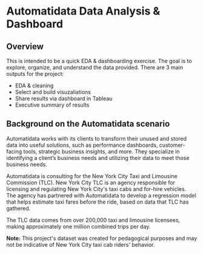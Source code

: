 # Automatidata Data Analysis & Dashboard

## Overview

This is intended to be a quick EDA & dashboarding exercise. The goal is to explore, organize, and understand the data provided. There are 3 main outputs for the project:

* EDA & cleaning
* Select and build visuzaliations
* Share results via dashboard in Tableau
* Executive summary of results

## Background on the Automatidata scenario

Automatidata works with its clients to transform their unused and stored data into useful solutions, such as performance dashboards, customer-facing tools, strategic business insights, and more. They specialize in identifying a client’s business needs and utilizing their data to meet those business needs. 

Automatidata is consulting for the New York City Taxi and Limousine Commission (TLC). New York City TLC is an agency responsible for licensing and regulating New York City's taxi cabs and for-hire vehicles. The agency has partnered with Automatidata to develop a regression model that helps estimate taxi fares before the ride, based on data that TLC has gathered. 

The TLC data comes from over 200,000 taxi and limousine licensees, making approximately one million combined trips per day. 

**Note:** This project's dataset was created for pedagogical purposes and may not be indicative of New York City taxi cab riders' behavior. 